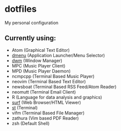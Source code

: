 # dotfiles
My personal configuration

## Currently using:
* Atom (Graphical Text Editor)
* [dmenu](https://gitlab.com/rafa_99/dmenu) (Application Launcher/Menu Selector)
* [dwm](https://gitlab.com/rafa_99/dwm) (Window Manager)
* MPC (Music Player Client)
* MPD (Music Player Daemon)
* ncmpcpp (Terminal Based Music Player)
* neovim (Terminal Based Text Editor)
* newsboat (Terminal Based RSS Feed/Atom Reader)
* neomutt (Terminal Email Client)
* R (Language for data analysis and graphics)
* [surf](https://gitlab.com/rafa_99/surf) (Web Browser/HTML Viewer)
* [st](https://gitlab.com/rafa_99/st) (Terminal)
* vifm (Terminal Based File Manager)
* zathura (Vim based PDF Reader)
* zsh (Default Shell)
